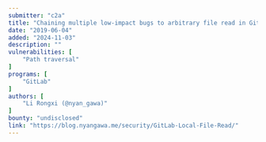 ```yaml
---
submitter: "c2a"
title: "Chaining multiple low-impact bugs to arbitrary file read in GitLab"
date: "2019-06-04"
added: "2024-11-03"
description: ""
vulnerabilities: [
    "Path traversal"
]
programs: [
    "GitLab"
]
authors: [
    "Li Rongxi (@nyan_gawa)"
]
bounty: "undisclosed"
link: "https://blog.nyangawa.me/security/GitLab-Local-File-Read/"
---
```





